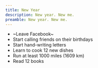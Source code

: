 ```yaml
---
title: New Year
description: New year. New me.
preamble: New year. New me.
---
```

- ~Leave Facebook~
- Start calling friends on their birthdays
- Start hand-writing letters
- Learn to cook 12 new dishes
- Run at least 1000 miles (1609 km)
- Read 12 books
